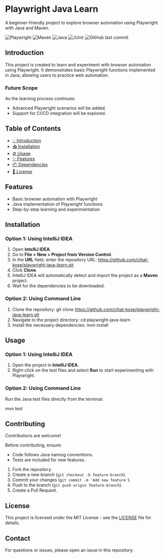 # Playwright Java Learn
A beginner-friendly project to explore browser automation using Playwright with Java and Maven.

![Playwright](https://img.shields.io/badge/Playwright-2D6DB5?style=for-the-badge&logo=playwright&logoColor=white)
![Maven](https://img.shields.io/badge/Maven-C71A36?style=for-the-badge&logo=apache-maven&logoColor=white)
![Java](https://img.shields.io/badge/Java-ED8B00?style=for-the-badge&logo=java&logoColor=white)
![JUnit](https://img.shields.io/badge/JUnit-25A162?style=for-the-badge&logo=junit5&logoColor=white)
![GitHub last commit](https://img.shields.io/github/last-commit/ChatGTHB/JavaPatikaProjects?style=for-the-badge)

## Introduction
This project is created to learn and experiment with browser automation using Playwright. It demonstrates basic Playwright functions implemented in Java, allowing users to practice web automation.

### Future Scope
As the learning process continues:
- Advanced Playwright scenarios will be added.
- Support for CI/CD integration will be explored.

## Table of Contents
- [💡 Introduction](#introduction)
- [📥 Installation](#installation)
- [⚙️ Usage](#usage)
- [✨ Features](#features)
- [📦 Dependencies](#dependencies)
- [📜 License](#license)

## Features
- Basic browser automation with Playwright
- Java implementation of Playwright functions
- Step-by-step learning and experimentation

## Installation

### Option 1: Using IntelliJ IDEA

1. Open **IntelliJ IDEA**.
2. Go to **File > New > Project from Version Control**.
3. In the **URL** field, enter the repository URL:
   https://github.com/cihat-kose/playwright-java-learn.git
4. Click **Clone**.
5. IntelliJ IDEA will automatically detect and import the project as a **Maven** project.
6. Wait for the dependencies to be downloaded.

### Option 2: Using Command Line

1. Clone the repository:
   git clone https://github.com/cihat-kose/playwright-java-learn.git
2. Navigate to the project directory:
   cd playwright-java-learn
3. Install the necessary dependencies:
   mvn install

## Usage

### Option 1: Using IntelliJ IDEA

1. Open the project in **IntelliJ IDEA**.
2. Right-click on the test files and select **Run** to start experimenting with Playwright.

### Option 2: Using Command Line

Run the Java test files directly from the terminal:

mvn test

## Contributing
Contributions are welcome!

Before contributing, ensure:
- Code follows Java naming conventions.
- Tests are included for new features.

1. Fork the repository.
2. Create a new branch (`git checkout -b feature-branch`).
3. Commit your changes (`git commit -m 'Add new feature'`).
4. Push to the branch (`git push origin feature-branch`).
5. Create a Pull Request.

## License
This project is licensed under the MIT License - see the [LICENSE](LICENSE) file for details.

## Contact
For questions or issues, please open an issue in this repository.
